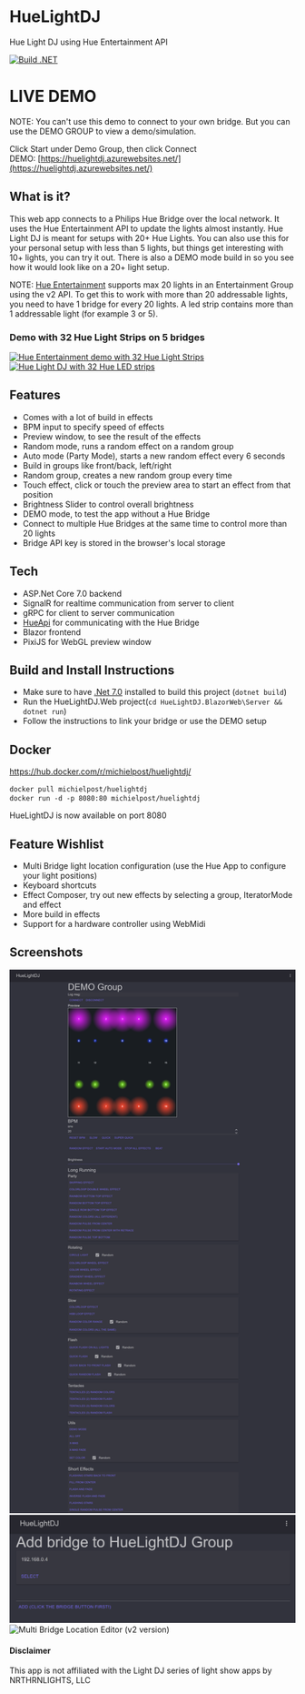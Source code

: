 # HueLightDJ
Hue Light DJ using Hue Entertainment API

[![Build .NET](https://github.com/michielpost/HueLightDJ/actions/workflows/build.yml/badge.svg)](https://github.com/michielpost/HueLightDJ/actions/workflows/build.yml)

# LIVE DEMO
NOTE: You can't use this demo to connect to your own bridge. But you can use the DEMO GROUP to view a demo/simulation.  

Click Start under Demo Group, then click Connect  
DEMO:  [https://huelightdj.azurewebsites.net/](https://huelightdj.azurewebsites.net/)

## What is it?
This web app connects to a Philips Hue Bridge over the local network. It uses the Hue Entertainment API to update the lights almost instantly.
Hue Light DJ is meant for setups with 20+ Hue Lights. You can also use this for your personal setup with less than 5 lights, but things get interesting with 10+ lights, you can try it out. There is also a DEMO mode build in so you see how it would look like on a 20+ light setup.

NOTE: [Hue Entertainment](https://developers.meethue.com/entertainment-blog) supports max 20 lights in an Entertainment Group using the v2 API. To get this to work with more than 20 addressable lights, you need to have 1 bridge for every 20 lights. A led strip contains more than 1 addressable light (for example 3 or 5).

### Demo with 32 Hue Light Strips on 5 bridges
[![Hue Entertainment demo with 32 Hue Light Strips](screenshots/vimeo_preview2.png)](https://vimeo.com/292273983) [![Hue Light DJ with 32 Hue LED strips](screenshots/vimeo_preview.png)](https://vimeo.com/290011309)

## Features
- Comes with a lot of build in effects
- BPM input to specify speed of effects
- Preview window, to see the result of the effects
- Random mode, runs a random effect on a random group
- Auto mode (Party Mode), starts a new random effect every 6 seconds
- Build in groups like front/back, left/right
- Random group, creates a new random group every time
- Touch effect, click or touch the preview area to start an effect from that position
- Brightness Slider to control overall brightness
- DEMO mode, to test the app without a Hue Bridge
- Connect to multiple Hue Bridges at the same time to control more than 20 lights 
- Bridge API key is stored in the browser's local storage

## Tech
- ASP.Net Core 7.0 backend
- SignalR for realtime communication from server to client
- gRPC for client to server communication
- [HueApi](https://github.com/michielpost/Q42.HueApi) for communicating with the Hue Bridge
- Blazor frontend
- PixiJS for WebGL preview window

## **Build and Install Instructions**
- Make sure to have [.Net 7.0](https://dotnet.microsoft.com/download) installed to build this project (`dotnet build`)
- Run the HueLightDJ.Web project(`cd HueLightDJ.BlazorWeb\Server && dotnet run`) 
- Follow the instructions to link your bridge or use the DEMO setup

## Docker
https://hub.docker.com/r/michielpost/huelightdj/
```
docker pull michielpost/huelightdj
docker run -d -p 8080:80 michielpost/huelightdj
```
HueLightDJ is now available on port 8080

## Feature Wishlist
- Multi Bridge light location configuration (use the Hue App to configure your light positions)
- Keyboard shortcuts
- Effect Composer, try out new effects by selecting a group, IteratorMode and effect
- More build in effects
- Support for a hardware controller using WebMidi

## Screenshots
![Main](screenshots/v3_01_main.png)
![Setup](screenshots/v3_02_setup.png)
![Multi Bridge Location Editor (v2 version)](screenshots/screenshot03_location_editor.png)

#### Disclaimer
This app is not affiliated with the Light DJ series of light show apps by NRTHRNLIGHTS, LLC
